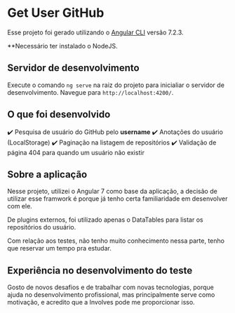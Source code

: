 # Get User GitHub

Esse projeto foi gerado utilizando o [Angular CLI](https://github.com/angular/angular-cli) versão 7.2.3.

**Necessário ter instalado o NodeJS.

## Servidor de desenvolvimento

Execute o comando `ng serve` na raiz do projeto para inicialiar o servidor de desenvolvimento. Navegue para `http://localhost:4200/`.

## O que foi desenvolvido

:heavy_check_mark: Pesquisa de usuário do GitHub pelo **username**
:heavy_check_mark: Anotações do usuário (LocalStorage)
:heavy_check_mark: Paginação na listagem de repositórios
:heavy_check_mark: Validação de página 404 para quando um usuário não existir

## Sobre a aplicação

Nesse projeto, utilizei o Angular 7 como base da aplicação, a decisão de utilizar esse framwork é porque já tenho certa familiaridade em desenvolver com ele.

De plugins externos, foi utilizado apenas o DataTables para listar os repositórios do usuário.

Com relação aos testes, não tenho muito conhecimento nessa parte, tenho que reservar um tempo pra estudar.

## Experiência no desenvolvimento do teste

Gosto de novos desafios e de trabalhar com novas tecnologias, porque ajuda no desenvolvimento profissional, mas principalmente serve como motivação, e acredito que a Involves pode me proporcionar isso.